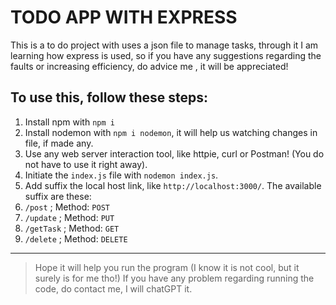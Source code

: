 # TODO APP WITH EXPRESS
This is a to do project with uses a json file to manage tasks, through it I am learning how express is used, so if you have any suggestions regarding the faults or increasing efficiency, do advice me , it will be appreciated! 

## To use this, follow these steps: 
1. Install npm with `npm i`
2. Install nodemon with `npm i nodemon`, it will help us watching changes in file, if made any. 
3. Use any web server interaction tool, like httpie, curl or Postman! (You do not have to use it right away). 
4. Initiate the `index.js` file with `nodemon index.js`. 
5. Add suffix the local host link, like `http://localhost:3000/`. The available suffix are these: 
  1. `/post` ; Method: `POST`
  2. `/update` ; Method: `PUT`
  3. `/getTask` ; Method: `GET`
  4. `/delete` ; Method: `DELETE`

---

> Hope it will help you run the program (I know it is not cool, but it surely is for me tho!) 
> If you have any problem regarding running the code, do contact me, I will chatGPT it. 


